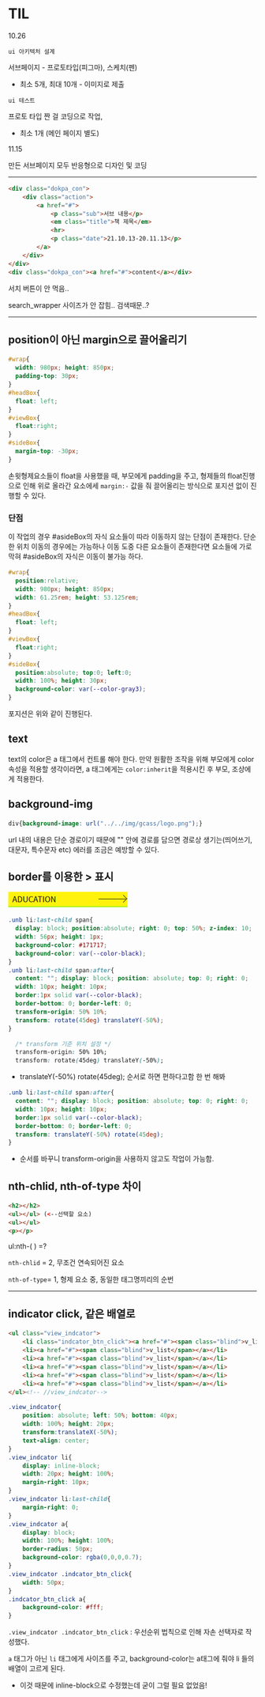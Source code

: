 # TIL

10.26

`ui 아키텍처 설계` 

서브페이지 - 프로토타입(피그마), 스케치(펜) 

-  최소 5개, 최대 10개 - 이미지로 제출

`ui 테스트`

프로토 타입 짠 걸 코딩으로 작업,

- 최소 1개 (메인 페이지 별도)



11.15

만든 서브페이지 모두 반응형으로 디자인 및 코딩

---

```html
<div class="dokpa_con">
    <div class="action">
        <a href="#">
            <p class="sub">서브 내용</p>
            <em class="title">책 제목</em>
            <hr>
            <p class="date">21.10.13-20.11.13</p>
        </a>
    </div>
</div>
<div class="dokpa_con"><a href="#">content</a></div>
```

서치 버튼이 안 먹음..

search_wrapper 사이즈가 안 잡힘.. 검색때문..?



---

## position이 아닌 margin으로 끌어올리기

```css
#wrap{
  width: 980px; height: 850px;
  padding-top: 30px;
}
#headBox{
  float: left;
}
#viewBox{
  float:right;
}
#sideBox{
  margin-top: -30px;
}
```

손윗형제요소들이 float을 사용했을 때, 부모에게 padding을 주고, 형제들의 float진행으로 인해 위로 올라간 요소에세 `margin:-` 값을 줘 끌어올리는 방식으로 포지션 없이 진행할 수 있다.

### 단점

이 작업의 경우 #asideBox의 자식 요소들이 따라 이동하지 않는 단점이 존재한다. 단순한 위치 이동의 경우에는 가능하나 이동 도중 다른 요소들이 존재한다면 요소들에 가로막혀 #asideBox의 자식은 이동이 불가능 하다.

```css
#wrap{
  position:relative;
  width: 980px; height: 850px;
  width: 61.25rem; height: 53.125rem;
}
#headBox{
  float: left;
}
#viewBox{
  float:right;
}
#sideBox{
  position:absolute; top:0; left:0;
  width: 100%; height: 30px;
  background-color: var(--color-gray3);
}
```

포지션은 위와 같이 진행된다.



## text

text의 color은 a 태그에서 컨트롤 해야 한다. 만약 원활한 조작을 위해 부모에게 color 속성을 적용할 생각이라면, a 태그에게는 `color:inherit`을 적용시킨 후 부모, 조상에게 적용한다.



## background-img

```css
div{background-image: url("../../img/gcass/logo.png");}
```

url 내의 내용은 단순 경로이기 때문에 "" 안에 경로를 담으면 경로상 생기는(띄어쓰기, 대문자, 특수문자 etc) 에러를 조금은 예방할 수 있다.



## border를 이용한 > 표시

![](img/css_basic/cssbasic_img20.png)

```css
.unb li:last-child span{
  display: block; position:absolute; right: 0; top: 50%; z-index: 10;
  width: 56px; height: 1px;
  background-color: #171717;
  background-color: var(--color-black);
}
.unb li:last-child span:after{
  content: ""; display: block; position: absolute; top: 0; right: 0;
  width: 10px; height: 10px;
  border:1px solid var(--color-black);
  border-bottom: 0; border-left: 0;
  transform-origin: 50% 10%;
  transform: rotate(45deg) translateY(-50%);
}
```

```css
  /* transform 기준 위치 설정 */
  transform-origin: 50% 10%;
  transform: rotate(45deg) translateY(-50%);
```

-  translateY(-50%) rotate(45deg); 순서로 하면 편하다고함 한 번 해봐

```css
.unb li:last-child span:after{
  content: ""; display: block; position: absolute; top: 0; right: 0;
  width: 10px; height: 10px;
  border:1px solid var(--color-black);
  border-bottom: 0; border-left: 0;
  transform: translateY(-50%) rotate(45deg);
}
```

- 순서를 바꾸니 transform-origin을 사용하지 않고도 작업이 가능함.





## nth-chlid, nth-of-type 차이

```html
<h2></h2>
<ul></ul> (<--선택할 요소)
<ul></ul>
<p></p>
```

ul:nth-(  ) =?

` nth-chlid ` = 2, 무조건 연속되어진 요소

`nth-of-type`= 1,  형제 요소 중, 동일한 태그명끼리의 순번

---

## indicator click, 같은 배열로

```html
<ul class="view_indcator">
    <li class="indcator_btn_click"><a href="#"><span class="blind">v_list</span></a></li>
    <li><a href="#"><span class="blind">v_list</span></a></li>
    <li><a href="#"><span class="blind">v_list</span></a></li>
    <li><a href="#"><span class="blind">v_list</span></a></li>
    <li><a href="#"><span class="blind">v_list</span></a></li>
    <li><a href="#"><span class="blind">v_list</span></a></li>
</ul><!-- //view_indcator-->
```

```css
.view_indcator{
    position: absolute; left: 50%; bottom: 40px;
    width: 100%; height: 20px;
    transform:translateX(-50%);
    text-align: center;
}
.view_indcator li{
    display: inline-block;
    width: 20px; height: 100%;
    margin-right: 10px;
}
.view_indcator li:last-child{
    margin-right: 0;
}
.view_indcator a{
    display: block;
    width: 100%; height: 100%;
    border-radius: 50px;
    background-color: rgba(0,0,0,0.7);
}
.view_indcator .indcator_btn_click{
    width: 50px;
}
.indcator_btn_click a{
    background-color: #fff;
}
```

`.view_indcator .indcator_btn_click` : 우선순위 법칙으로 인해 자손 선택자로 작성했다.

`a` 태그가 아닌 `li` 태그에게 사이즈를 주고, background-color는 a태그에 줘야 li 들의 배열이 고르게 된다.

- 이것 때문에 inline-block으로 수정했는데 굳이 그럴 필요 없었음!




